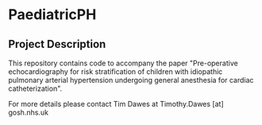 # PaediatricPH
## Project Description
This repository contains code to accompany the paper "Pre-operative echocardiography for risk stratification of children with idiopathic pulmonary arterial hypertension undergoing general anesthesia for cardiac catheterization".


For more details please contact Tim Dawes at Timothy.Dawes [at] gosh.nhs.uk
